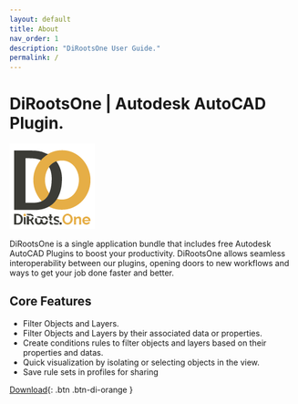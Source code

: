 ```yaml
---
layout: default
title: About
nav_order: 1
description: "DiRootsOne User Guide."
permalink: /
---
```


# DiRootsOne | Autodesk AutoCAD Plugin.

![DiRootsOne Logo](/assets\images\Commons\DiRootsOne-Revit-Plugin-Logo.png)

DiRootsOne is a single application bundle that includes free Autodesk AutoCAD Plugins to boost your productivity. DiRootsOne allows seamless interoperability between our plugins, opening doors to new workflows and ways to get your job done faster and better.

## Core Features

- Filter Objects and Layers.
- Filter Objects and Layers by their associated data or properties.
- Create conditions rules to filter objects and layers based on their properties and datas.
- Quick visualization by isolating or selecting objects in the view.
- Save rule sets in profiles for sharing

[Download](https://diroots.com/){: .btn .btn-di-orange }